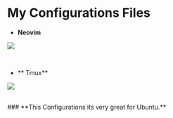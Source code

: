 # My Configurations Files


* **Neovim**
 
 ![](https://raw.githubusercontent.com/qipoy/dotfiles/master/ss-neovim.png)


<br>


* ** Tmux**

 ![](https://raw.githubusercontent.com/qipoy/dotfiles/master/ss-tmux.png)



<br>
### **This Configurations its very great for Ubuntu.**


